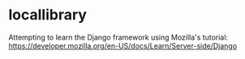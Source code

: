 # locallibrary

Attempting to learn the Django framework using Mozilla's tutorial: https://developer.mozilla.org/en-US/docs/Learn/Server-side/Django
